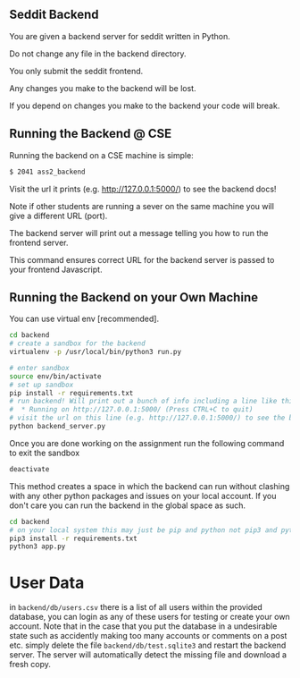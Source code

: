 <!--
    DO NOT CHANGE THIS FILE - IT MAY BE UPDATED DURING THE ASSIGNMENT
-->
## Seddit Backend

You are given a backend server for seddit written in Python.

Do not change any file in the backend directory.

You only submit the seddit frontend.

Any changes you make to the backend will be lost.

If you depend on changes you make to the backend your code will break.

## Running the Backend @ CSE

Running the backend on a CSE machine is simple:
  
```bash
$ 2041 ass2_backend
```

Visit the url it prints (e.g. http://127.0.0.1:5000/) to see the backend docs!

Note if other students are running a sever on the same machine you will give a different URL (port).

The backend server will print out a message telling you how to run the frontend server.

This command ensures correct URL for the backend server is passed to your frontend Javascript.

## Running the Backend on your Own Machine

You can use virtual env [recommended].

```bash
cd backend
# create a sandbox for the backend 
virtualenv -p /usr/local/bin/python3 run.py

# enter sandbox
source env/bin/activate
# set up sandbox
pip install -r requirements.txt
# run backend! Will print out a bunch of info including a line like this:
#  * Running on http://127.0.0.1:5000/ (Press CTRL+C to quit)
# visit the url on this line (e.g. http://127.0.0.1:5000/) to see the backend docs!
python backend_server.py
```

Once you are done working on the assignment run the following
command to exit the sandbox

```bash
deactivate
```

This method creates a space in which the backend can run without
clashing with any other python packages and issues on your local account. If you don't care you can run the backend in the global space as such.

```bash
cd backend
# on your local system this may just be pip and python not pip3 and python3
pip3 install -r requirements.txt
python3 app.py
```

# User Data

in `backend/db/users.csv` there is a list of all users within the provided database, you can login as any of these users for testing or create your own account. Note that in the case that you put the database in a undesirable state such as accidently making too many accounts or comments on a post etc. simply delete the file `backend/db/test.sqlite3` and restart the backend server. The server will automatically detect the missing file and download a fresh copy.
